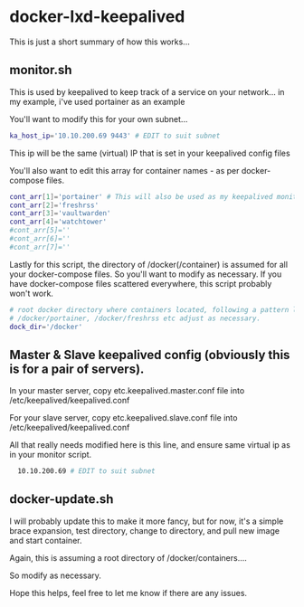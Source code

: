 # docker-lxd-keepalived

This is just a short summary of how this works...

## monitor.sh

This is used by keepalived to keep track of a service on your network... in my example, i've used portainer as an example

You'll want to modify this for your own subnet...

```bash
ka_host_ip='10.10.200.69 9443' # EDIT to suit subnet
```

This ip will be the same (virtual) IP that is set in your keepalived config files

You'll also want to edit this array for container names - as per docker-compose files.

```bash
cont_arr[1]='portainer' # This will also be used as my keepalived monitor container
cont_arr[2]='freshrss'
cont_arr[3]='vaultwarden'
cont_arr[4]='watchtower'
#cont_arr[5]=''
#cont_arr[6]=''
#cont_arr[7]=''
```

Lastly for this script, the directory of /docker(/container) is assumed for all your docker-compose files.
So you'll want to modify as necessary. If you have docker-compose files scattered everywhere, this script probably won't work.

```bash
# root docker directory where containers located, following a pattern like so...
# /docker/portainer, /docker/freshrss etc adjust as necessary.
dock_dir='/docker'
```

## Master & Slave keepalived config (obviously this is for a pair of servers).

In your master server, copy etc.keepalived.master.conf file into /etc/keepalived/keepalived.conf

For your slave server, copy etc.keepalived.slave.conf file into /etc/keepalived/keepalived.conf

All that really needs modified here is this line, and ensure same virtual ip as in your monitor script.

```bash
  10.10.200.69 # EDIT to suit subnet
```

## docker-update.sh

I will probably update this to make it more fancy, but for now, it's a simple brace expansion, test directory, change to directory, and pull new image and start container.

Again, this is assuming a root directory of /docker/containers....

So modify as necessary.

Hope this helps, feel free to let me know if there are any issues.
